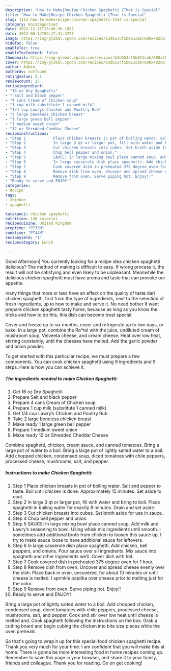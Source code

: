 ```yaml
---
description: "How to Make|Recipe Chicken Spaghetti {That is Special"
title: "How to Make|Recipe Chicken Spaghetti {That is Special"
slug: 1112-how-to-makerecipe-chicken-spaghetti-that-is-special
category: Uncategorized
date: 2022-12-15T23:49:38.105Z
date: 2023-08-14T09:17:31.472Z
image: https://img-global.cpcdn.com/recipes/b3d653cf5b011ceb/680x482cq70/chicken-spaghetti-recipe-main-photo.jpg
hideToc: false
enableToc: true
enableTocContent: false
thumbnail: https://img-global.cpcdn.com/recipes/b3d653cf5b011ceb/680x482cq70/chicken-spaghetti-recipe-main-photo.jpg
cover: https://img-global.cpcdn.com/recipes/b3d653cf5b011ceb/680x482cq70/chicken-spaghetti-recipe-main-photo.jpg
author: Admin
authorAv: notfound
ratingvalue: 3.1
reviewcount: 25
recipeingredient:
- "16 oz Dry Spaghetti"
- " Salt and black pepper"
- "4 cans Cream of Chicken soup"
- "1 cup milk substitute 1 canned milk"
- "1/4 cup Lawrys Chicken and Poultry Rub"
- "2 large boneless chicken breast"
- "1 large green bell pepper"
- "1 medium sweet onion"
- "12 oz Shredded Cheddar Cheese"
recipeinstructions:
- "Step 1            Place chicken breasts in pot of boiling water. Salt and pepper to taste. Boil until chicken is done. Approximately 15 minutes. Set aside to cool."
- "Step 2            In large 3 qt or larger pot, fill with water and bring to boil. Place spaghetti in boiling water for exactly 8 minutes. Drain and set aside."
- "Step 3            Cut chicken breasts into cubes. Set broth aside for use in sauce."
- "Step 4            Chop bell pepper and onion."
- "Step 5            SAUCE: In large mixing bowl place canned soup. Add milk and Lawry’s seasoning to bowl. Using whisk mix ingredients until smooth. I sometimes add additional broth from chicken to loosen this sauce up. I try to make sauce loose to have additional sauce for leftovers."
- "Step 6            In large casserole dish place spaghetti. Add chicken, bell peppers, and onions. Pour sauce over all ingredients. Mix sauce into spaghetti and other ingredients we’ll. Cover dish with foil."
- "Step 7            Cook covered dish in preheated 375 degree oven for 1 hour."
- "Step 8            Remove dish from oven. Uncover and spread cheese evenly over the dish. Place back in oven, uncovered, for about 10 minutes or until cheese is melted. I sprinkle paprika over cheese prior to melting just for the color."
- "Step 9            Remove from oven. Serve piping hot. Enjoy!!"
- "Ready to serve and ENJOY!"
categories:
- Recipe
tags:
- chicken
- spaghetti

katakunci: chicken spaghetti 
nutrition: 130 calories
recipecuisine: United Kingdom
preptime: "PT33M"
cooktime: "PT44M"
recipeyield: "1"
recipecategory: Lunch

---
```



Good Afternoon| You currently looking for a recipe idea chicken spaghetti delicious? The method of making is difficult to easy. If wrong process it, the result will not be satisfying and even likely to be unpleasant. Meanwhile the delicious chicken spaghetti must have aroma and taste that can provoke our appetite.






many things that more or less have an effect on the quality of taste dari chicken spaghetti, first from the type of ingredients, next to the selection of fresh ingredients, up to how to make and serve it. No need bother if want prepare chicken spaghetti tasty home, because as long as you know the tricks and how to do this, this dish can become treat special.


Cover and freeze up to six months, cover and refrigerate up to two days, or bake. In a large pot, combine the Ro*tel with the juice, undiluted cream of mushroom soup, Velveeta cheese, and cream cheese. Heat over low heat, stirring constantly, until the cheeses have melted. Add the garlic powder and onion powder.


To get started with this particular recipe, we must prepare a few components. You can cook chicken spaghetti using 9 ingredients and 9 steps. Here is how you can achieve it.

<!--inarticleads1-->

##### The ingredients needed to make Chicken Spaghetti:

1. Get 16 oz Dry Spaghetti
1. Prepare  Salt and black pepper
1. Prepare 4 cans Cream of Chicken soup
1. Prepare 1 cup milk (substitute 1 canned milk)
1. Get 1/4 cup Lawry’s Chicken and Poultry Rub
1. Take 2 large boneless chicken breast
1. Make ready 1 large green bell pepper
1. Prepare 1 medium sweet onion
1. Make ready 12 oz Shredded Cheddar Cheese


Combine spaghetti, chicken, cream sauce, and canned tomatoes. Bring a large pot of water to a boil. Bring a large pot of lightly salted water to a boil. Add chopped chicken, condensed soup, diced tomatoes with chile peppers, processed cheese, mushrooms, salt, and pepper. 

<!--inarticleads2-->

##### Instructions to make Chicken Spaghetti:

1. Step 1            Place chicken breasts in pot of boiling water. Salt and pepper to taste. Boil until chicken is done. Approximately 15 minutes. Set aside to cool.
1. Step 2            In large 3 qt or larger pot, fill with water and bring to boil. Place spaghetti in boiling water for exactly 8 minutes. Drain and set aside.
1. Step 3            Cut chicken breasts into cubes. Set broth aside for use in sauce.
1. Step 4            Chop bell pepper and onion.
1. Step 5            SAUCE: In large mixing bowl place canned soup. Add milk and Lawry’s seasoning to bowl. Using whisk mix ingredients until smooth. I sometimes add additional broth from chicken to loosen this sauce up. I try to make sauce loose to have additional sauce for leftovers.
1. Step 6            In large casserole dish place spaghetti. Add chicken, bell peppers, and onions. Pour sauce over all ingredients. Mix sauce into spaghetti and other ingredients we’ll. Cover dish with foil.
1. Step 7            Cook covered dish in preheated 375 degree oven for 1 hour.
1. Step 8            Remove dish from oven. Uncover and spread cheese evenly over the dish. Place back in oven, uncovered, for about 10 minutes or until cheese is melted. I sprinkle paprika over cheese prior to melting just for the color.
1. Step 9            Remove from oven. Serve piping hot. Enjoy!!
1. Ready to serve and ENJOY!

Bring a large pot of lightly salted water to a boil. Add chopped chicken, condensed soup, diced tomatoes with chile peppers, processed cheese, mushrooms, salt, and pepper. Cook and stir over low heat until cheese is melted and. Cook spaghetti following the instructions on the box. Grab a cutting board and begin cubing the chicken into bite size pieces while the oven preheats. 

So that's going to wrap it up for this special food chicken spaghetti recipe. Thank you very much for your time. I am confident that you will make this at home. There is gonna be more interesting food in home recipes coming up. Remember to save this page in your browser, and share it to your family, friends and colleague. Thank you for reading. Go on get cooking!
